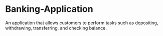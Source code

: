 # Banking-Application
An application that allows customers to perform tasks such as depositing, withdrawing, transferring, and checking balance.
